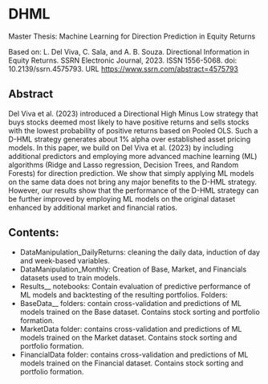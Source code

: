 # DHML
Master Thesis: Machine Learning for Direction Prediction in Equity Returns

Based on: L. Del Viva, C. Sala, and A. B. Souza. Directional Information in Equity Returns.
SSRN Electronic Journal, 2023. ISSN 1556-5068. doi: 10.2139/ssrn.4575793. URL
https://www.ssrn.com/abstract=4575793

## Abstract
Del Viva et al. (2023) introduced a Directional High Minus Low strategy that
buys stocks deemed most likely to have positive returns and sells stocks with the lowest
probability of positive returns based on Pooled OLS. Such a D-HML strategy generates
about 1% alpha over established asset pricing models. In this paper, we build on Del Viva
et al. (2023) by including additional predictors and employing more advanced machine
learning (ML) algorithms (Ridge and Lasso regression, Decision Trees, and Random
Forests) for direction prediction. We show that simply applying ML models on the same
data does not bring any major benefits to the D-HML strategy. However, our results
show that the performance of the D-HML strategy can be further improved by employing
ML models on the original dataset enhanced by additional market and financial ratios.


## Contents:
- DataManipulation_DailyReturns: cleaning the daily data, induction of day and week-based variables.
- DataManipulation_Monthly: Creation of Base, Market, and Financials datasets used to train models.
- Results__ notebooks: Contain evaluation of predictive performance of ML models and backtesting of the resulting portfolios.
Folders:
- BaseData__ folders: contain cross-validation and predictions of ML models trained on the Base dataset. Contains stock sorting and portfolio formation.
- MarketData folder: contains cross-validation and predictions of ML models trained on the Market dataset. Contains stock sorting and portfolio formation.
- FinancialData folder: contains cross-validation and predictions of ML models trained on the Financial dataset. Contains stock sorting and portfolio formation.
